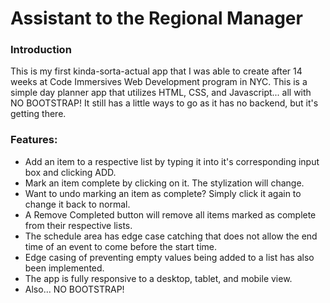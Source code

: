 # Assistant to the Regional Manager

### Introduction
This is my first kinda-sorta-actual app that I was able to create after 14 weeks at Code Immersives Web Development program in NYC. This is a simple day planner app that utilizes HTML, CSS, and Javascript... all with NO BOOTSTRAP! It still has a little ways to go as it has no backend, but it's getting there.


### Features:
- Add an item to a respective list by typing it into it's corresponding input box and clicking ADD.
- Mark an item complete by clicking on it. The stylization will change.
- Want to undo marking an item as complete? Simply click it again to change it back to normal.
- A Remove Completed button will remove all items marked as complete from their respective lists.
- The schedule area has edge case catching that does not allow the end time of an event to come before the start time.
- Edge casing of preventing empty values being added to a list has also been implemented.
- The app is fully responsive to a desktop, tablet, and mobile view.
- Also... NO BOOTSTRAP!